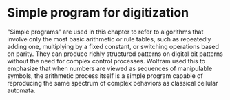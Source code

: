 # Simple program for digitization

"Simple programs" are used in this chapter to refer to algorithms that involve only the most basic arithmetic or rule tables, such as repeatedly adding one, multiplying by a fixed constant, or switching operations based on parity. They can produce richly structured patterns on digital bit patterns without the need for complex control processes. Wolfram used this to emphasize that when numbers are viewed as sequences of manipulable symbols, the arithmetic process itself is a simple program capable of reproducing the same spectrum of complex behaviors as classical cellular automata.